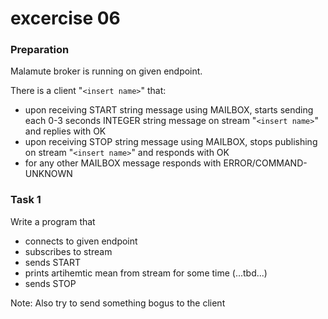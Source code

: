 # excercise 06

### Preparation
Malamute broker is running on given endpoint.

There is a client "`<insert name>`" that:
 * upon receiving START string message using MAILBOX, starts sending each 0-3
   seconds INTEGER string message on stream "`<insert name>`" and replies with
   OK
 * upon receiving STOP string message using MAILBOX, stops publishing on stream
   "`<insert name>`" and responds with OK
 * for any other MAILBOX message responds with ERROR/COMMAND-UNKNOWN


### Task 1
Write a program that
 * connects to given endpoint
 * subscribes to stream
 * sends START
 * prints artihemtic mean from stream for some time (...tbd...)
 * sends STOP  

Note: Also try to send something bogus to the client 
